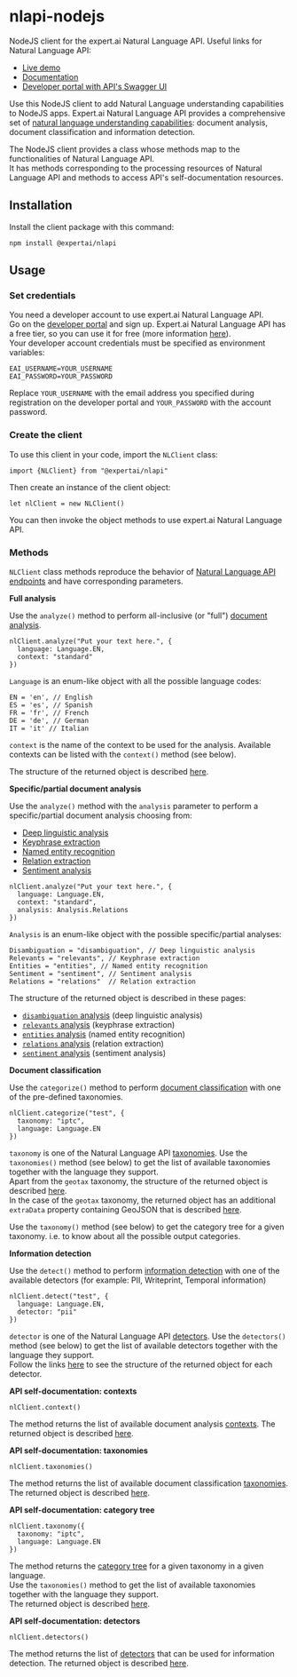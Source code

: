 # nlapi-nodejs
NodeJS client for the expert.ai Natural Language API.
Useful links for Natural Language API:

- [Live demo](https://try.expert.ai)
- [Documentation](https://docs.expert.ai/nlapi/latest/)
- [Developer portal with API's Swagger UI](https://developer.expert.ai)

Use this NodeJS client to add Natural Language understanding capabilities to NodeJS apps.
Expert.ai Natural Language API provides a comprehensive set of [natural language understanding capabilities](https://docs.expert.ai/nlapi/latest/guide/): document analysis, document classification and information detection.

The NodeJS client provides a class whose methods map to the functionalities of Natural Language API.  
It has methods corresponding to the processing resources of Natural Language API and methods to access API's self-documentation resources.

## Installation

Install the client package with this command:

    npm install @expertai/nlapi

## Usage

### Set credentials
You need a developer account to use expert.ai Natural Language API.  
Go on the [developer portal](https://developer.expert.ai/ui) and sign up.
Expert.ai Natural Language API has a free tier, so you can use it for free (more information [here](https://policies.expert.ai)).  
Your developer account credentials must be specified as environment variables:

    EAI_USERNAME=YOUR_USERNAME
    EAI_PASSWORD=YOUR_PASSWORD

Replace `YOUR_USERNAME` with the email address you specified during registration on the developer portal and `YOUR_PASSWORD` with the account password.

### Create the client
To use this client in your code, import the `NLClient` class:

    import {NLClient} from "@expertai/nlapi"

Then create an instance of the client object:

    let nlClient = new NLClient()

You can then invoke the object methods to use expert.ai Natural Language API.

### Methods

`NLClient` class methods reproduce the behavior of [Natural Language API endpoints](https://docs.expert.ai/nlapi/latest/reference/endpoints/) and have corresponding parameters.

**Full analysis**

Use the `analyze()` method to perform all-inclusive (or "full") [document analysis](https://docs.expert.ai/nlapi/latest/guide/full-analysis/).

    nlClient.analyze("Put your text here.", {
      language: Language.EN,
      context: "standard"
    })

`Language` is an enum-like object with all the possible language codes:

    EN = 'en', // English
    ES = 'es', // Spanish
    FR = 'fr', // French
    DE = 'de', // German
    IT = 'it' // Italian

`context` is the name of the context to be used for the analysis. Available contexts can be listed with the `context()` method (see below).

The structure of the returned object is described  [here](https://docs.expert.ai/nlapi/latest/reference/output/full-analysis/).

**Specific/partial document analysis**

Use the `analyze()` method with the `analysis` parameter to perform a specific/partial document analysis choosing from:

- [Deep linguistic analysis](https://docs.expert.ai/nlapi/latest/guide/linguistic-analysis/)
- [Keyphrase extraction](https://docs.expert.ai/nlapi/latest/guide/keyphrase-extraction/)
- [Named entity recognition](https://docs.expert.ai/nlapi/latest/guide/entity-recognition/)
- [Relation extraction](https://docs.expert.ai/nlapi/latest/guide/relation-extraction/)
- [Sentiment analysis](https://docs.expert.ai/nlapi/latest/guide/sentiment-analysis/)

```
nlClient.analyze("Put your text here.", {
  language: Language.EN,
  context: "standard",
  analysis: Analysis.Relations
})
```

`Analysis` is an enum-like object with the possible specific/partial analyses:

    Disambiguation = "disambiguation", // Deep linguistic analysis
    Relevants = "relevants", // Keyphrase extraction
    Entities = "entities", // Named entity recognition
    Sentiment = "sentiment", // Sentiment analysis
    Relations = "relations"  // Relation extraction

The structure of the returned object is described  in these pages:

- [`disambiguation` analysis](https://docs.expert.ai/nlapi/latest/reference/output/linguistic-analysis/) (deep linguistic analysis)
- [`relevants` analysis](https://docs.expert.ai/nlapi/latest/reference/output/keyphrase-extraction/) (keyphrase extraction)
- [`entities` analysis](https://docs.expert.ai/nlapi/latest/reference/output/entity-recognition/) (named entity recognition)
- [`relations` analysis](https://docs.expert.ai/nlapi/latest/reference/output/relation-extraction/) (relation extraction)
- [`sentiment` analysis](https://docs.expert.ai/nlapi/latest/reference/output/sentiment-analysis/) (sentiment analysis)

**Document classification**

Use the `categorize()` method to perform [document classification](https://docs.expert.ai/nlapi/latest/guide/classification/) with one of the pre-defined taxonomies.

    nlClient.categorize("test", {
      taxonomy: "iptc",
      language: Language.EN
    })

`taxonomy` is one of the Natural Language API [taxonomies](https://docs.expert.ai/nlapi/latest/guide/classification/). Use the `taxonomies()` method (see below) to get the list of available taxonomies together with the language they support.  
Apart from the `geotax` taxonomy, the structure of the returned object is described [here](https://docs.expert.ai/nlapi/latest/reference/output/classification/).  
In the case of the `geotax` taxonomy, the returned object has an additional `extraData` property containing GeoJSON that is described [here](https://docs.expert.ai/nlapi/latest/reference/geojson/).

Use the `taxonomy()` method (see below) to get the category tree for a given taxonomy. i.e. to know about all the possible output categories.

**Information detection**

Use the `detect()` method to perform [information detection](https://docs.expert.ai/nlapi/latest/guide/detection/) with one of the available detectors (for example: PII, Writeprint, Temporal information)

    nlClient.detect("test", {
      language: Language.EN,
      detector: "pii"
    })

`detector` is one of the Natural Language API [detectors](https://docs.expert.ai/nlapi/latest/guide/detection/). Use the `detectors()` method (see below) to get the list of available detectors together with the language they support.  
Follow the links [here](https://docs.expert.ai/nlapi/latest/reference/output/detection/) to see the structure of the returned object for each detector.

**API self-documentation: contexts**

    nlClient.context()

The method returns the list of available document analysis  [contexts](https://docs.expert.ai/nlapi/latest/guide/contexts-and-kg/).
The returned object is described [here](https://docs.expert.ai/nlapi/v2/reference/output/self-documentation/?#contexts).

**API self-documentation: taxonomies**

    nlClient.taxonomies()

The method returns the list of available document classification 
[taxonomies](https://docs.expert.ai/nlapi/latest/guide/classification/taxonomies-info/#list-of-available-taxonomies).
The returned object is described [here](https://docs.expert.ai/nlapi/v2/reference/output/self-documentation/?#taxonomies).

**API self-documentation: category tree**

    nlClient.taxonomy({
      taxonomy: "iptc",
      language: Language.EN
    })

The method returns the [category tree](https://docs.expert.ai/nlapi/latest/guide/classification/taxonomies-info/#category-tree) for a given taxonomy in a given language.  
Use the `taxonomies()` method to get the list of available taxonomies together with the language they support.  
The returned object is described [here](https://docs.expert.ai/nlapi/v2/reference/output/self-documentation/?#taxonomies-child-resources).

**API self-documentation: detectors**

    nlClient.detectors()

The method returns the list of  [detectors](https://docs.expert.ai/nlapi/latest/guide/detection/) that can be used for information detection.
The returned object is described [here](https://docs.expert.ai/nlapi/v2/reference/output/self-documentation/?#detectors).
